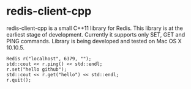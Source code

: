 # redis-client-cpp

redis-client-cpp is a small C++11 library for Redis. This library
is at the earliest stage of development. Currently it supports only
SET, GET and PING commands. Library is being developed and tested on Mac OS X 10.10.5.


```
Redis r("localhost", 6379, "");
std::cout << r.ping() << std::endl;
r.set("hello github");
std::cout << r.get("hello") << std::endl;
r.quit();
```
